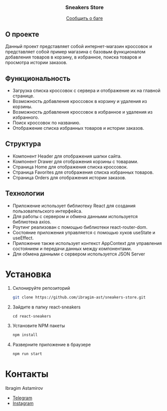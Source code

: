 <div id="top"></div>

<!-- PROJECT LOGO -->
<br />
<div align="center">

<h3 align="center">Sneakers Store</h3>

  <p align="center">
    <a href="https://github.com/ibragim-ast/sneakers-store/issues">Сообщить о баге</a>
  </p>
</div>

## О проекте

Данный проект представляет собой интернет-магазин кроссовок и представляет собой пример магазина с базовым функционалом добавления товаров в корзину, в избранное, поиска товаров и просмотра истории заказов.

## Функциональность

- Загрузка списка кроссовок с сервера и отображение их на главной странице.
- Возможность добавления кроссовок в корзину и удаления из корзины.
- Возможность добавления кроссовок в избранное и удаления из избранного.
- Поиск кроссовок по названию.
- Отображение списка избранных товаров и истории заказов.

## Структура

- Компонент Header для отображения шапки сайта.
- Компонент Drawer для отображения корзины с товарами.
- Страница Home для отображения списка кроссовок.
- Страница Favorites для отображения списка избранных товаров.
- Страница Orders для отображения истории заказов.

## Технологии

- Приложение использует библиотеку React для создания пользовательского интерфейса.
- Для работы с сервером и обмена данными используется библиотека axios.
- Роутинг реализован с помощью библиотеки react-router-dom.
- Состояние приложения управляется с помощью хуков useState и useEffect.
- Приложение также использует контекст AppContext для управления состоянием и передачи данных между компонентами.
- Для обмена данными с сервером используется JSON Server

# Установка

1. Склонируйте репозиторий
   ```sh
   git clone https://github.com/ibragim-ast/sneakers-store.git
   ```
2. Зайдите в папку react-sneakers
   ```
   cd react-sneakers
   ```
3. Установите NPM пакеты
   ```sh
   npm install
   ```
4. Разверните приложение в браузере

   ```sh
   npm run start
   ```

# Контакты

Ibragim Astamirov

- [Telegram](https://t.me/IbragimAst)
- [Instagram](https://www.instagram.com/ibragimast2)

